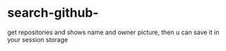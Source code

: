 # search-github-
get repositories and shows name and owner picture, then u can save it in your session storage
